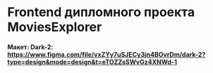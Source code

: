 # Frontend дипломного проекта MoviesExplorer

#### Макет: Dark-2: https://www.figma.com/file/vxZYy7uSJECy3jn4BOvrDm/dark-2?type=design&mode=design&t=eTOZZsSWvGz4XNWd-1



